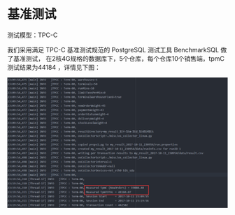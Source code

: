 ---
---

# 基准测试

测试模型：TPC-C

我们采用满足 TPC-C 基准测试规范的 PostgreSQL 测试工具 BenchmarkSQL 做了基准测试， 在2核4G规格的数据库下，5个仓库，每个仓库10个销售端，tpmC 测试结果为44184
，详情见下图：

![benchmarksqlTestResult](../_images/benchmarksql1.png)